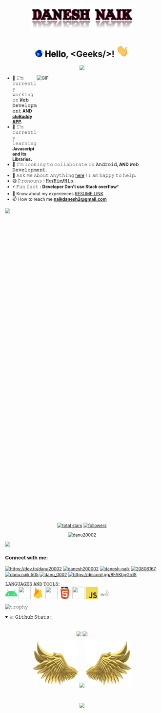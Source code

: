 
<!-- stackoverflow -->
<!-- <a href="https://github.com/harish-sethuraman/readme-components">
<img  src="https://readme-components.vercel.app/api?component=stackoverflow&stackoverflowid=20806167&textfill=black&fill=linear-gradient%2862deg%2C%20%238EC5FC%200%25%2C%20%23E0C3FC%20100%25%29%3B%0A">
</a> -->
</h1>
 <p align="center">
  <a href="https://github.com/DenverCoder1">
    <img src="https://github.com/danu20002/danu20002/blob/main/images/coollogo_com-14702384.png" alt="Danesh Naik" /></a>
</p>                                                         
<h1 align="center">
  <img src="GIF/Earth.gif" width="24px">
  𝐇𝐞𝐥𝐥𝐨, &ltGeeks/&gt;!
  <img src="GIF/Hi.gif" width="40px" />
</h1>
<p align="center">
  <!-- Typing SVG by DenverCoder1 - https://github.com/DenverCoder1/readme-typing-svg -->
  <a href="https://github.com/DenverCoder1/readme-typing-svg">
    <img src="https://readme-typing-svg.demolab.com/?lines=Learning%20web%20and%20app%20developement;Good%20In%20Problem%20Solving;Always%20learning%20new%20things&font=Fira%20Code&center=true&width=440&height=45&color=f75c7e&vCenter=true&pause=1000&size=22" /></a>
</p>
<img align="right" height="250" width="400" alt="GIF" src="https://camo.githubusercontent.com/86a3b6db470f1a0429f7355c08d1edabf3d2c804/68747470733a2f2f6d69726f2e6d656469756d2e636f6d2f6d61782f313336302f312a495247486d69477361313673746564517649615a66772e676966"/>

- 🔭 𝙸’𝚖 𝚌𝚞𝚛𝚛𝚎𝚗𝚝𝚕𝚢 𝚠𝚘𝚛𝚔𝚒𝚗𝚐 𝚘𝚗 **𝚆𝚎𝚋 𝙳𝚎𝚟𝚎𝚕𝚘𝚙𝚖𝚎𝚗𝚝 AND [clgBuddy APP](https://play.google.com/store/apps/details?id=com.daneshnaik.chatbot).**
- 🌱 𝙸’𝚖 𝚌𝚞𝚛𝚛𝚎𝚗𝚝𝚕𝚢 𝚕𝚎𝚊𝚛𝚗𝚒𝚗𝚐 **Javascript and its Libraries.**
- 👯 𝙸’𝚖 𝚕𝚘𝚘𝚔𝚒𝚗𝚐 𝚝𝚘 𝚌𝚘𝚕𝚕𝚊𝚋𝚘𝚛𝚊𝚝𝚎 𝚘𝚗 **𝙰𝚗𝚍𝚛𝚘𝚒𝚍, AND 𝚆𝚎𝚋 𝙳𝚎𝚟𝚎𝚕𝚘𝚙𝚖𝚎𝚗𝚝.**
- 💬 𝙰𝚜𝚔 𝙼𝚎 𝙰𝚋𝚘𝚞𝚝 𝙰𝚗𝚢𝚝𝚑𝚒𝚗𝚐 [here](https://github.com/danu20002/danu20002/issues/1) ! 𝙸 𝚊𝚖 𝚑𝚊𝚙𝚙𝚢 𝚝𝚘 𝚑𝚎𝚕𝚙.
- 😄 𝙿𝚛𝚘𝚗𝚘𝚞𝚗𝚜 : **𝙷𝚎/𝙷𝚒𝚖/𝙷𝚒𝚜.**
- ⚡ 𝙵𝚞𝚗 𝚏𝚊𝚌𝚝 : **Developer Don't use Stack overflow***
-  📄 Know about my experiences [RESUME LINK](https://drive.google.com/file/d/1wqgZegzYmg0T_SMROMNoqxkShAlHGYTs/view?usp=share_link)
-  📫 How to reach me **naikdanesh2@gmail.com**

  <div>
<img src="https://miro.medium.com/v2/resize:fit:2000/1*-ntL3Dsvc-dJ5cLGRtSuEw.gif"  align="center">
  <div style="padding-top:1000px; padding-left:500px">
 </div>
 

 <a href="(https://github.com/danu20002)">                        </a>

<p align="center">
  <a href="https://github.com/danu20002?tab=repositories&sort=stargazers">
    <img alt="total stars" title="Total stars on GitHub" src="https://custom-icon-badges.demolab.com/github/stars/danu20002?color=55960c&style=for-the-badge&labelColor=488207&logo=star"/></a>
  <a href="https://github.com/danu20002?tab=followers">
    <img alt="followers" title="Follow me on Github" src="https://custom-icon-badges.demolab.com/github/followers/danu20002?color=236ad3&labelColor=1155ba&style=for-the-badge&logo=person-add&label=Follow&logoColor=white"/></a>
 <p align="center"> <img src="https://komarev.com/ghpvc/?username=danu20002&label=Profile%20views&color=0e75b6&style=flat" alt="danu20002" /> 
   
  </p>
</p>
 <img src="https://github-readme-activity-graph.vercel.app/graph?username=danu20002&theme=react-dark&hide_border=true" />
<h3 align="left">Connect with me:</h3>
<p align="left">
<a href="https://dev.to/https://dev.to/danu20002" target="blank"><img align="center" src="https://raw.githubusercontent.com/rahuldkjain/github-profile-readme-generator/master/src/images/icons/Social/devto.svg" alt="https://dev.to/danu20002" height="30" width="40" /></a>
<a href="https://twitter.com/danesh200002" target="blank"><img align="center" src="https://raw.githubusercontent.com/rahuldkjain/github-profile-readme-generator/master/src/images/icons/Social/twitter.svg" alt="danesh200002" height="30" width="40" /></a>
<a href="https://linkedin.com/in/danesh-naik" target="blank"><img align="center" src="https://raw.githubusercontent.com/rahuldkjain/github-profile-readme-generator/master/src/images/icons/Social/linked-in-alt.svg" alt="danesh-naik" height="30" width="40" /></a>
<a href="https://stackoverflow.com/users/20806167" target="blank"><img align="center" src="https://raw.githubusercontent.com/rahuldkjain/github-profile-readme-generator/master/src/images/icons/Social/stack-overflow.svg" alt="20806167" height="30" width="40" /></a>
<a href="https://fb.com/danu.naik.505" target="blank"><img align="center" src="https://raw.githubusercontent.com/rahuldkjain/github-profile-readme-generator/master/src/images/icons/Social/facebook.svg" alt="danu.naik.505" height="30" width="40" /></a>
<a href="https://instagram.com/danu_0002" target="blank"><img align="center" src="https://raw.githubusercontent.com/rahuldkjain/github-profile-readme-generator/master/src/images/icons/Social/instagram.svg" alt="danu_0002" height="30" width="40" /></a>
<a href="https://discord.gg/https://discord.gg/8FAKbgGrdS" target="blank"><img align="center" src="https://raw.githubusercontent.com/rahuldkjain/github-profile-readme-generator/master/src/images/icons/Social/discord.svg" alt="https://discord.gg/8FAKbgGrdS" height="30" width="40" /></a>
</p>

**𝙻𝙰𝙽𝙶𝚄𝙰𝙶𝙴𝚂 𝙰𝙽𝙳 𝚃𝙾𝙾𝙻𝚂:**  
<code><img height="40" width="40" src="https://raw.githubusercontent.com/github/explore/80688e429a7d4ef2fca1e82350fe8e3517d3494d/topics/android/android.png"></code>
<code><img height="40" width="40" src="https://images.vexels.com/media/users/3/166401/isolated/preview/b82aa7ac3f736dd78570dd3fa3fa9e24-java-programming-language-icon-by-vexels.png"></code>
<code><img height="40" width="40" src="https://raw.githubusercontent.com/github/explore/80688e429a7d4ef2fca1e82350fe8e3517d3494d/topics/firebase/firebase.png"></code>
<code><img height="40" width="40" src="https://cdn.iconscout.com/icon/free/png-512/c-programming-569564.png"></code>
<code><img height="40" width="40" src="https://raw.githubusercontent.com/github/explore/80688e429a7d4ef2fca1e82350fe8e3517d3494d/topics/html/html.png"></code>
<code><img height="40" width="40" src="https://cdn.iconscout.com/icon/free/png-256/css-131-722685.png"></code>
<code><img height="40" width="40" src="https://raw.githubusercontent.com/github/explore/80688e429a7d4ef2fca1e82350fe8e3517d3494d/topics/javascript/javascript.png"></code>
<code><img height="40" width="40" src="https://raw.githubusercontent.com/github/explore/80688e429a7d4ef2fca1e82350fe8e3517d3494d/topics/mysql/mysql.png"></code>
 
<!--  ![](https://github-profile-trophy.vercel.app/?username=danu20002&theme=radical&no-frame=false&no-bg=true&margin-w=4) -->
![𝚝𝚛𝚘𝚙𝚑𝚢](https://github-profile-trophy.vercel.app/?username=danu20002&column=9&margin-w=15&margin-h=15&no-bg=true&no-frame=true&theme=juicyfresh)
 
<details open="">
<summary>
  <g-emoji class="g-emoji" alias="chart_with_upwards_trend" fallback-src="https://github.githubassets.com/images/icons/emoji/unicode/1f4c8.png">📈</g-emoji>
  <strong>𝙶𝚒𝚝𝚑𝚞𝚋 𝚂𝚝𝚊𝚝𝚜 : </strong>
</summary>
<br/>

<p align="center">
    <img align="center" src="https://github-readme-stats.vercel.app/api?username=danu20002&show_icons=true&hide_border=true&title_color=94b4a4&amp&icon_color=FFFFFF&amp&text_color=FFFFFF&amp&bg_color=000000&count_private=true&include_all_commits=true"/>
    <img align="center" height="195px" src="https://github-readme-stats.vercel.app/api/top-langs/?username=danu20002&text_color=FFFFFF&bg_color=000000&title_color=94b4a4&langs_count=15&layout=compact&hide_border=true" />
</p>
</details>



<p align="center">
  <img height="150" width="150" src="WEBP/left.webp">
  <img align="center" src="https://github-readme-streak-stats.herokuapp.com/?user=danu20002&theme=dark&hide_border=true"/>
  <img height="150" width="150" src="WEBP/right.webp">
</p>

<h1 align="center">
  <a href="https://git.io/typing-svg">
    <img src="https://readme-typing-svg.herokuapp.com/?lines=Hey,+👋;Have+A+Good+Day;Nice+to+meet+you!&center=true&size=30">
  </a>
